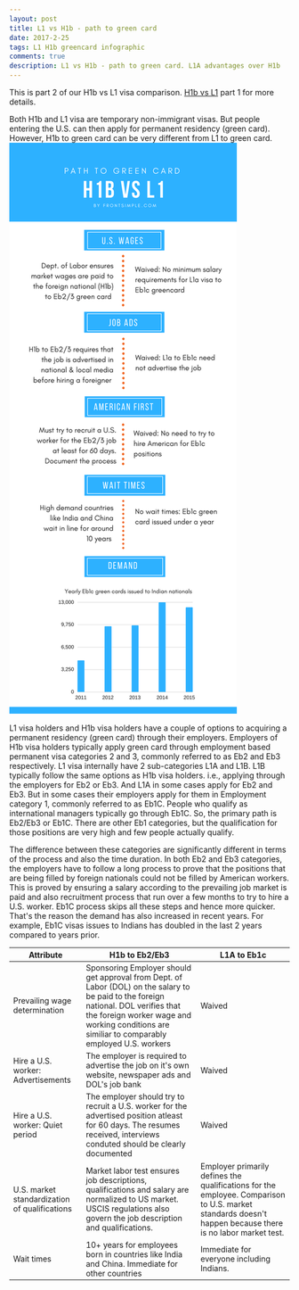 ```yaml
---
layout: post
title: L1 vs H1b - path to green card
date: 2017-2-25
tags: L1 H1b greencard infographic
comments: true
description: L1 vs H1b - path to green card. L1A advantages over H1b
---
```

This is part 2 of our H1b vs L1 visa comparison. [H1b vs L1](/posts/H1b-vs-L1-infographic/) part 1 for more details.

Both H1b and L1 visa are temporary non-immigrant visas. But people entering the U.S. can then apply for permanent residency (green card). However, H1b to green card can be very different from L1 to green card.
![L1 vs H1b to green card](/assets/images/posts/L1vsH1b-to-greencard-v1.01.png)

L1 visa holders and H1b visa holders have a couple of options to acquiring a permanent residency (green card) through their employers.
Employers of H1b visa holders typically apply green card through employment based permanent visa categories 2 and 3, commonly referred to as Eb2 and Eb3 respectively. L1 visa internally have 2 sub-categories L1A and L1B. L1B typically follow the same options as H1b visa  holders. i.e., applying through the employers for Eb2 or Eb3. And L1A in some cases apply for Eb2 and Eb3. But in some cases their employers apply for them in Employment category 1, commonly referred to as Eb1C. People who qualify as international managers typically go through Eb1C. So, the primary path is Eb2/Eb3 or Eb1C. There are other Eb1 categories, but the qualification for those positions are very high and few people actually qualify.

The difference between these categories are significantly different in terms of the process and also the time duration. In both Eb2 and Eb3 categories, the employers have to follow a long process to prove that the positions that are being filled by foreign nationals could not be filled by American workers. This is proved by ensuring a salary according to the prevailing job market is paid and also recruitment process that run over a few months to try to hire a U.S. worker. Eb1C process skips all these steps and hence more quicker. That's the reason the demand has also increased in recent years. For example, Eb1C visas issues to Indians has doubled in the last 2 years compared to years prior. 
 
 Attribute  | H1b to Eb2/Eb3    | L1A to Eb1c
---------- | ------ | ------
Prevailing wage determination| Sponsoring Employer should get approval from Dept. of Labor (DOL) on the salary to be paid to the foreign national. DOL verifies that the foreign worker wage and working conditions are similiar to comparably employed U.S. workers    |Waived
Hire a U.S. worker: Advertisements| The employer is required to advertise the job on it's own website, newspaper ads and DOL's job bank | Waived
Hire a U.S. worker: Quiet period| The employer should try to recruit a U.S. worker for the advertised position atleast for 60 days. The resumes received, interviews conduted should be clearly documented| Waived
U.S. market standardization of qualifications| Market labor test ensures job descriptions, qualifications and salary are normalized to US market. USCIS regulations also govern the job description and qualifications.| Employer primarily defines the qualifications for the employee. Comparison to U.S. market standards doesn't happen because there is no labor market test. 
Wait times|10+ years for employees born in countries like India and China. Immediate for other countries|Immediate for everyone including Indians. 


